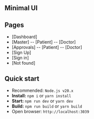 ## Minimal UI
## Pages

- [Dashboard]
- [Master]
    -- [Patient]
    -- [Doctor]
- [Approvals]
    -- [Patient]
    -- [Doctor] 
- [Sign Up]
- [Sign in]
- [Not found]

## Quick start


- Recommended: `Node.js v20.x`
- **Install:** `npm i` or `yarn install`
- **Start:** `npm run dev` or `yarn dev`
- **Build:** `npm run build` or `yarn build`
- Open browser: `http://localhost:3039`

